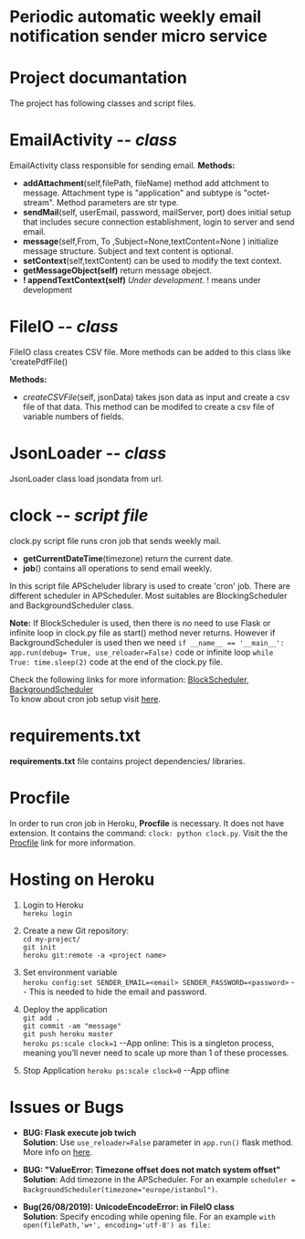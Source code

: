 # Periodic automatic weekly email notification sender micro service

# Project documantation
The project has following classes and script files.

# EmailActivity -- *class*

EmailActivity class responsible for sending email.
**Methods:**

*  **addAttachment**(self,filePath, fileName) method add attchment to message. Attachment type is "application" and subtype is "octet-stream". Method parameters are str type.
*  **sendMail**(self, userEmail, password, mailServer, port) does initial setup that includes secure connection establishment, login to server and send email.
* **message**(self,From, To ,Subject=None,textContent=None ) initialize message structure. Subject and text content is optional.
*  **setContext**(self,textContent) can be used to modify the text context.
*  **getMessageObject(self)** return message obeject.
*  **! appendTextContext(self)**  *Under development*. ! means under development

# FileIO -- *class*
FileIO class creates CSV file. More methods can be added to this class like 'createPdfFile()

**Methods:**

*  *createCSVFile*(self, jsonData) takes json data as input and create a csv file of that data. This method can be modifed to create a csv file of variable numbers of fields.

# JsonLoader -- *class*
JsonLoader class load jsondata from url.

# clock -- *script file*

clock.py script file runs cron job that sends weekly mail. 

*  **getCurrentDateTime**(timezone) return the current date.
*  **job**()  contains all operations to send email weekly.

In this script file APScheluder library is used to create 'cron' job. 
There are different scheduler in APScheduler. Most suitables are BlockingScheduler and BackgroundScheduler class.

**Note:** If BlockScheduler is used, then there is no need to use Flask or infinite loop in clock.py file as start() method never returns. However if BackgroundScheduler is used then we need 
`if __name__ == '__main__':
    app.run(debug= True, use_reloader=False)`
code or infinite loop `while True:
    time.sleep(2)` code at the end of the clock.py file.

Check the following links for more information:
[BlockScheduler](https://apscheduler.readthedocs.io/en/latest/modules/schedulers/blocking.html#apscheduler.schedulers.blocking.BlockingScheduler),
[BackgroundScheduler](https://apscheduler.readthedocs.io/en/latest/modules/schedulers/background.html#apscheduler.schedulers.background.BackgroundScheduler)<br/>
To know about cron job setup visit [here](https://apscheduler.readthedocs.io/en/latest/modules/triggers/cron.html).
# requirements.txt

**requirements.txt** file contains project dependencies/ libraries.

# Procfile
In order to run cron job in Heroku, **Procfile** is necessary. It does not have extension. It contains the command: `clock: python clock.py`. Visit the the 
[Procfile](https://devcenter.heroku.com/articles/procfile) link for more information.
# Hosting on Heroku

1. Login to Heroku<br/> `hereku login`
2. Create a new Git repository:<br/>
     `cd my-project/`<br/>
     `git init`<br/>
     `heroku git:remote -a <project name>`<br/>
3. Set environment variable<br/>
     `heroku config:set SENDER_EMAIL=<email> SENDER_PASSWORD=<password>` -- This is needed to hide the email and password.
    
4. Deploy the application<br/> 
     `git add .`<br/>
     `git commit -am "message"`<br/>
     `git push heroku master`<br/>
     `heroku ps:scale clock=1` --App online: This is a singleton process, meaning you’ll never need to scale up more than 1 of these processes.
5. Stop Application
     `heroku ps:scale clock=0` --App ofline
  
# Issues or Bugs
* **BUG: Flask execute job twich**<br/>
  **Solution**: Use `use_reloader=False` parameter in `app.run()` flask method. More info on [here](#https://stackoverflow.com/questions/14874782/apscheduler-in-flask-executes-twice).
* **BUG: "ValueError: Timezone offset does not match system offset"**<br/>
  **Solution**: Add timezone in the APScheduler. For an example `scheduler = BackgroundScheduler(timezone="europe/istanbul")`.

* **Bug(26/08/2019): UnicodeEncodeError: in FileIO class**<br/>
  **Solution**:  Specify encoding while opening file. For an example `with open(filePath,'w+', encoding='utf-8') as file:`
  
